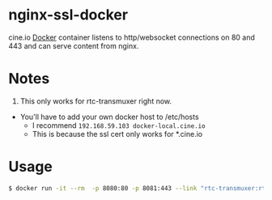 # nginx-ssl-docker

cine.io [Docker](https://docker.com/) container listens to http/websocket connections on 80 and 443 and can serve content from nginx.

# Notes

1. This only works for rtc-transmuxer right now.
* You'll have to add your own docker host to /etc/hosts
  * I recommend `192.168.59.103 docker-local.cine.io`
  * This is because the ssl cert only works for *.cine.io

# Usage

```bash
$ docker run -it --rm  -p 8080:80 -p 8081:443 --link "rtc-transmuxer:rtc-transmuxer" local/nginx-ssl-docker
```

